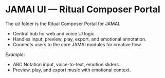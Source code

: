 # JAMAI UI — Ritual Composer Portal

The ui/ folder is the Ritual Composer Portal for JAMAI.

- Central hub for web and voice UI logic.
- Handles input, preview, play, export, and emotional annotation.
- Connects users to the core JAMAI modules for creative flow.

_Example:_
- ABC Notation input, voice-to-text, emotion sliders.
- Preview, play, and export music with emotional context.
